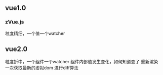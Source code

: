 ## vue1.0
### zVue.js
粒度精细，一个值一个watcher

## vue2.0
粒度折中，一个组件一个watcher
组件内部值发生变化，如何知道变了
重新渲染一次获取最新的虚拟dom
进行diff算法